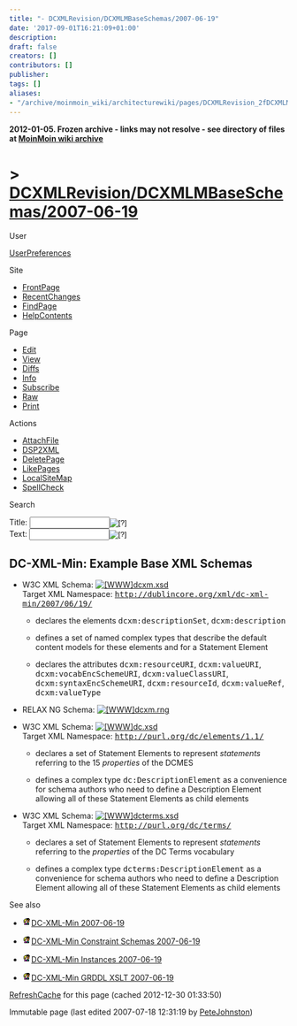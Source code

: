 ```yaml
---
title: "- DCXMLRevision/DCXMLMBaseSchemas/2007-06-19"
date: '2017-09-01T16:21:09+01:00'
description: 
draft: false
creators: []
contributors: []
publisher: 
tags: []
aliases:
- "/archive/moinmoin_wiki/architecturewiki/pages/DCXMLRevision_2fDCXMLMBaseSchemas_2f2007_2d06_2d19.html"
---
```


**2012-01-05. Frozen archive - links may not resolve - see directory of files at [MoinMoin wiki archive](/moinmoin-wiki-archive/)**

# > [DCXMLRevision/DCXMLMBaseSchemas/2007-06-19](http://dublincore.org/architecturewiki/DCXMLRevision_2fDCXMLMBaseSchemas_2f2007_2d06_2d19?action=fullsearch&value=%2F2007-06-19&literal=1&case=1&context=40 "Click here to do a full-text search for this title")

User

 [UserPreferences](http://dublincore.org/architecturewiki/UserPreferences)
  

Site

- [FrontPage](http://dublincore.org/architecturewiki/FrontPage)
- [RecentChanges](http://dublincore.org/architecturewiki/RecentChanges)
- [FindPage](http://dublincore.org/architecturewiki/FindPage)
- [HelpContents](http://dublincore.org/architecturewiki/HelpContents)

Page

- [Edit](http://dublincore.org/architecturewiki/DCXMLRevision_2fDCXMLMBaseSchemas_2f2007_2d06_2d19?action=edit "Edit")
- [View](http://dublincore.org/architecturewiki/DCXMLRevision_2fDCXMLMBaseSchemas_2f2007_2d06_2d19 "View")
- [Diffs](http://dublincore.org/architecturewiki/DCXMLRevision_2fDCXMLMBaseSchemas_2f2007_2d06_2d19?action=diff "Diffs")
- [Info](http://dublincore.org/architecturewiki/DCXMLRevision_2fDCXMLMBaseSchemas_2f2007_2d06_2d19?action=info "Info")
- [Subscribe](http://dublincore.org/architecturewiki/DCXMLRevision_2fDCXMLMBaseSchemas_2f2007_2d06_2d19?action=subscribe "Subscribe")
- [Raw](http://dublincore.org/architecturewiki/DCXMLRevision_2fDCXMLMBaseSchemas_2f2007_2d06_2d19?action=raw "Raw")
- [Print](http://dublincore.org/architecturewiki/DCXMLRevision_2fDCXMLMBaseSchemas_2f2007_2d06_2d19?action=print "Print")

Actions

- [AttachFile](http://dublincore.org/architecturewiki/DCXMLRevision_2fDCXMLMBaseSchemas_2f2007_2d06_2d19?action=AttachFile)
- [DSP2XML](http://dublincore.org/architecturewiki/DCXMLRevision_2fDCXMLMBaseSchemas_2f2007_2d06_2d19?action=DSP2XML)
- [DeletePage](http://dublincore.org/architecturewiki/DCXMLRevision_2fDCXMLMBaseSchemas_2f2007_2d06_2d19?action=DeletePage)
- [LikePages](http://dublincore.org/architecturewiki/DCXMLRevision_2fDCXMLMBaseSchemas_2f2007_2d06_2d19?action=LikePages)
- [LocalSiteMap](http://dublincore.org/architecturewiki/DCXMLRevision_2fDCXMLMBaseSchemas_2f2007_2d06_2d19?action=LocalSiteMap)
- [SpellCheck](http://dublincore.org/architecturewiki/DCXMLRevision_2fDCXMLMBaseSchemas_2f2007_2d06_2d19?action=SpellCheck)

Search

<form method="POST" action="/architecturewiki/DCXMLRevision_2fDCXMLMBaseSchemas_2f2007_2d06_2d19">
<p>
<input name="action" value="inlinesearch" type="hidden">
<input name="context" value="40" type="hidden">
Title: <input name="text_title" size="15" maxlength="50" type="text"><input src="DCXMLRevision_2fDCXMLMBaseSchemas_2f2007_2d06_2d19_files/moin-search.png" name="button_title" alt="[?]" type="image"><br>Text: <input name="text_full" size="15" maxlength="50" type="text"><input src="DCXMLRevision_2fDCXMLMBaseSchemas_2f2007_2d06_2d19_files/moin-search.png" name="button_full" alt="[?]" type="image">
</p>
</form>

## DC-XML-Min: Example Base XML Schemas

- W3C XML Schema: [<img src="DCXMLRevision_2fDCXMLMBaseSchemas_2f2007_2d06_2d19_files/moin-www.png" alt="[WWW]" height="11" width="11">dcxm.xsd](http://www.incognitum.net/petej/projects/dc-xml/min/xsd/2007/06/19/dcxm.xsd)  
Target XML Namespace: <tt>http://dublincore.org/xml/dc-xml-min/2007/06/19/</tt>

  - declares the elements <tt>dcxm:descriptionSet</tt>, <tt>dcxm:description</tt>

  - defines a set of named complex types that describe the default content models for these elements and for a Statement Element

  - declares the attributes <tt>dcxm:resourceURI</tt>, <tt>dcxm:valueURI</tt>, <tt>dcxm:vocabEncSchemeURI</tt>, <tt>dcxm:valueClassURI</tt>, <tt>dcxm:syntaxEncSchemeURI</tt>, <tt>dcxm:resourceId</tt>, <tt>dcxm:valueRef</tt>, <tt>dcxm:valueType</tt>

- RELAX NG Schema: [<img src="DCXMLRevision_2fDCXMLMBaseSchemas_2f2007_2d06_2d19_files/moin-www.png" alt="[WWW]" height="11" width="11">dcxm.rng](http://www.incognitum.net/petej/projects/dc-xml/min/relax/2007/06/19/dcxm.rng)

- W3C XML Schema: [<img src="DCXMLRevision_2fDCXMLMBaseSchemas_2f2007_2d06_2d19_files/moin-www.png" alt="[WWW]" height="11" width="11">dc.xsd](http://www.incognitum.net/petej/projects/dc-xml/min/xsd/2007/06/19/dc.xsd)  
Target XML Namespace: <tt>http://purl.org/dc/elements/1.1/</tt>

  - declares a set of Statement Elements to represent _statements_ referring to the 15 _properties_ of the DCMES

  - defines a complex type <tt>dc:DescriptionElement</tt> as a convenience for schema authors who need to define a Description Element allowing all of these Statement Elements as child elements

- W3C XML Schema: [<img src="DCXMLRevision_2fDCXMLMBaseSchemas_2f2007_2d06_2d19_files/moin-www.png" alt="[WWW]" height="11" width="11">dcterms.xsd](http://www.incognitum.net/petej/projects/dc-xml/min/xsd/2007/06/19/dcterms.xsd)  
Target XML Namespace: <tt>http://purl.org/dc/terms/</tt>

  - declares a set of Statement Elements to represent _statements_ referring to the _properties_ of the DC Terms vocabulary

  - defines a complex type <tt>dcterms:DescriptionElement</tt> as a convenience for schema authors who need to define a Description Element allowing all of these Statement Elements as child elements

See also

- [<img src="DCXMLRevision_2fDCXMLMBaseSchemas_2f2007_2d06_2d19_files/moin-inter.png" alt="[Self]" height="16" width="16">DC-XML-Min 2007-06-19](http://dublincore.org/architecturewiki/DCXMLRevision/DCXMLMGuidelines/2007-06-19 "Self")

- [<img src="DCXMLRevision_2fDCXMLMBaseSchemas_2f2007_2d06_2d19_files/moin-inter.png" alt="[Self]" height="16" width="16">DC-XML-Min Constraint Schemas 2007-06-19](http://dublincore.org/architecturewiki/DCXMLRevision/DCXMLMConstraintSchemas/2007-06-19 "Self")

- [<img src="DCXMLRevision_2fDCXMLMBaseSchemas_2f2007_2d06_2d19_files/moin-inter.png" alt="[Self]" height="16" width="16">DC-XML-Min Instances 2007-06-19](http://dublincore.org/architecturewiki/DCXMLRevision/DCXMLMInstances/2007-06-19 "Self")

- [<img src="DCXMLRevision_2fDCXMLMBaseSchemas_2f2007_2d06_2d19_files/moin-inter.png" alt="[Self]" height="16" width="16">DC-XML-Min GRDDL XSLT 2007-06-19](http://dublincore.org/architecturewiki/DCXMLRevision/DCXMLMXSLT/2007-06-19 "Self")

 [RefreshCache](http://dublincore.org/architecturewiki/DCXMLRevision_2fDCXMLMBaseSchemas_2f2007_2d06_2d19?action=refresh&arena=Page.py&key=DCXMLRevision_2fDCXMLMBaseSchemas_2f2007_2d06_2d19.text_html) for this page (cached 2012-12-30 01:33:50)  

Immutable page (last edited 2007-07-18 12:31:19 by [PeteJohnston](http://dublincore.org/architecturewiki/PeteJohnston))

